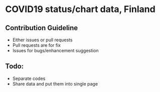 # COVID19 status/chart data, Finland

## Contribution Guideline
* Either issues or pull requests
* Pull requests are for fix
* Issues for bugs/enhancement suggestion

## Todo:
* Separate codes
* Share data and put them into single page
